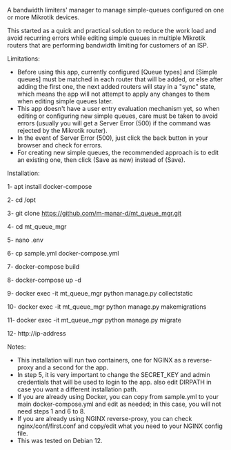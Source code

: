 A bandwidth limiters' manager to manage simple-queues configured on one or more Mikrotik devices.


This started as a quick and practical solution to reduce the work load and avoid recurring errors while editing simple queues in multiple Mikrotik routers that are performing bandwidth limiting for customers of an ISP.


Limitations:

- Before using this app, currently configured [Queue types] and [Simple queues] must be matched in each router that will be added, or else after adding the first one, the next added routers will stay in a "sync" state, which means the app will not attempt to apply any changes to them when editing simple queues later.
- This app doesn't have a user entry evaluation mechanism yet, so when editing or configuring new simple queues, care must be taken to avoid errors (usually you will get a Server Error (500) if the command was rejected by the Mikrotik router).
- In the event of Server Error (500), just click the back button in your browser and check for errors.
- For creating new simple queues, the recommended approach is to edit an existing one, then click (Save as new) instead of (Save).


Installation:


1- apt install docker-compose

2- cd /opt

3- git clone https://github.com/m-manar-d/mt_queue_mgr.git

4- cd mt_queue_mgr

5- nano .env

6- cp sample.yml docker-compose.yml

7- docker-compose build

8- docker-compose up -d

9- docker exec -it  mt_queue_mgr python manage.py collectstatic

10- docker exec -it  mt_queue_mgr python manage.py makemigrations

11- docker exec -it  mt_queue_mgr python manage.py migrate

12- http://ip-address


Notes:

- This installation will run two containers, one for NGINX as a reverse-proxy and a second for the app.
- In step 5, it is very important to change the SECRET_KEY and admin credentials that will be used to login to the app. also edit DIRPATH in case you want a different installation path.
- If you are already using Docker, you can copy from sample.yml to your main docker-compose.yml and edit as needed; in this case, you will not need steps 1 and 6 to 8.
- If you are already using NGINX reverse-proxy, you can check nginx/conf/first.conf and copy/edit what you need to your NGINX config file.
- This was tested on Debian 12.
